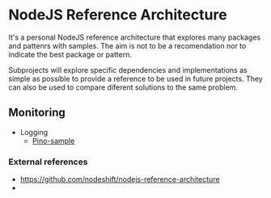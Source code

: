# NodeJS Reference Architecture

It's a personal NodeJS reference architecture that explores many packages and pattenrs with samples. The aim is not to be a recomendation nor to indicate the best package or pattern. 

Subprojects will explore specific dependencies and implementations as simple as possíble to provide a reference to be used in future projects. They can also be used to compare diferent solutions to the same problem. 

## Monitoring
  + Logging
    + [Pino-sample](logging/pino-sample/README.md)

### External references
  +  https://github.com/nodeshift/nodejs-reference-architecture
  +  